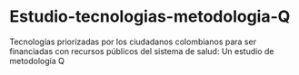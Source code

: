 # Estudio-tecnologias-metodologia-Q
Tecnologías priorizadas por los ciudadanos colombianos para ser financiadas con recursos públicos del sistema de salud: Un estudio de metodología Q
